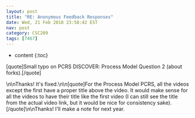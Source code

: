 ```yaml
---
layout: post
title: "RE: Anonymous Feedback Responses"
date: Wed, 21 Feb 2018 23:58:42 EST
nav: post
category: CSC209
tags: [7467]
---
```


* content
{:toc}

[quote]Small typo on PCRS DISCOVER: Process Model Question 2 (about forks).[/quote]
<!-- more -->
<p>\n\nThanks! It's fixed.\n\n[quote]For the Process Model PCRS, all the videos except the first have a proper title above the video. It would make sense for all the videos to have their title like the first video (I can still see the title from the actual video link, but it would be nice for consistency sake).[/quote]\n\nThanks! I'll make a note for next year.</p>
